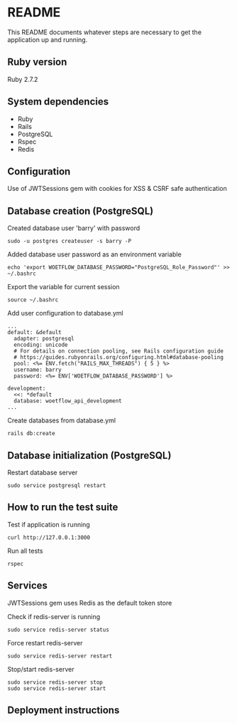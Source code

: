 # README

This README documents whatever steps are necessary to get the
application up and running.

## Ruby version
Ruby 2.7.2

## System dependencies
* Ruby
* Rails
* PostgreSQL
* Rspec
* Redis

## Configuration
Use of JWTSessions gem with cookies for XSS & CSRF safe authentication

## Database creation (PostgreSQL)
Created database user 'barry' with password
```
sudo -u postgres createuser -s barry -P
```

Added database user password as an environment variable
```
echo 'export WOETFLOW_DATABASE_PASSWORD="PostgreSQL_Role_Password"' >> ~/.bashrc
```

Export the variable for current session
```
source ~/.bashrc
```

Add user configuration to database.yml
```
...
default: &default
  adapter: postgresql
  encoding: unicode
  # For details on connection pooling, see Rails configuration guide
  # https://guides.rubyonrails.org/configuring.html#database-pooling
  pool: <%= ENV.fetch("RAILS_MAX_THREADS") { 5 } %>
  username: barry
  password: <%= ENV['WOETFLOW_DATABASE_PASSWORD'] %>

development:
  <<: *default
  database: woetflow_api_development
...
```

Create databases from database.yml
```
rails db:create
```

## Database initialization (PostgreSQL)
Restart database server
```
sudo service postgresql restart
```

## How to run the test suite
Test if application is running
```
curl http://127.0.0.1:3000
```

Run all tests
```
rspec
```

## Services
JWTSessions gem uses Redis as the default token store

Check if redis-server is running
```
sudo service redis-server status
```

Force restart redis-server
```
sudo service redis-server restart
```

Stop/start redis-server
```
sudo service redis-server stop
sudo service redis-server start
```

## Deployment instructions
